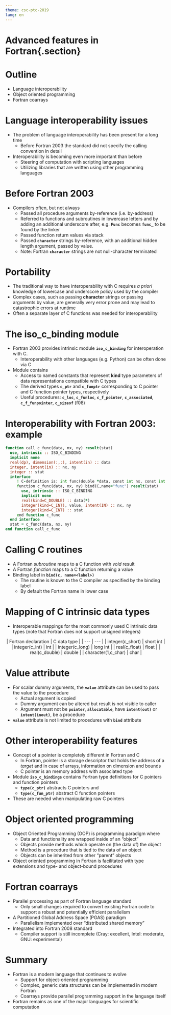 ```yaml
---
theme: csc-ptc-2019
lang: en
---
```


# Advanced features in Fortran{.section}

# Outline

- Language interoperability
- Object oriented programming
- Fortran coarrays

# Language interoperability issues

- The problem of language interoperability has been present for a long
  time
    - Before Fortran 2003 the standard did not specify the calling
      convention in detail
- Interoperability is becoming even more important than before
    - Steering of computation with scripting languages
    - Utilizing libraries that are written using other programming
      languages

# Before Fortran 2003

- Compilers often, but not always
    - Passed all procedure arguments by-reference (i.e. by-address)
    - Referred to functions and subroutines in lowercase letters and
      by adding an additional underscore after, e.g. **`Func`**
      becomes **`func_`** to be found by the linker
    - Passed function return values via stack
    - Passed **`character`** strings by-reference, with an additional
      hidden length argument, passed by value.
    - Note: Fortran **`character`** strings are not null-character
      terminated

# Portability

- The traditional way to have interoperability with C requires *a
  priori* knowledge of lowercase and underscore policy used by the
  compiler
- Complex cases, such as passing **character** strings or passing
  arguments by value, are generally very error prone and may lead to
  catastrophic errors at runtime
- Often a separate layer of C functions was needed for
  interoperability

# The iso_c_binding module

- Fortran 2003 provides intrinsic module **`iso_c_binding`** for
  interoperation with C.
    - Interoperability with other languages (e.g. Python) can be often
      done via C
- Module contains
    - Access to named constants that represent **kind** type
      parameters of data representations compatible with C types
    - The derived types **`c_ptr`** and **`c_funptr`** corresponding
      to C pointer and C function pointer types, respectively
    - Useful procedures: **`c_loc`**, **`c_funloc`**,
      **`c_f_pointer`**, **`c_associated`**, **`c_f_funpointer`**,
      **`c_sizeof`** (f08)

# Interoperability with Fortran 2003: example

``` fortran
function call_c_func(data, nx, ny) result(stat)
  use, intrinsic :: ISO_C_BINDING
  implicit none
  real(dp), dimension(:,:), intent(in) :: data
  integer, intent(in) :: nx, ny
  integer :: stat
  interface
     ! C-definition is: int func(double *data, const int nx, const int ny)
     function c_func(data, nx, ny) bind(C,name="func") result(stat)
       use, intrinsic :: ISO_C_BINDING
       implicit none
       real(kind=C_DOUBLE) :: data(*)
       integer(kind=C_INT), value, intent(IN) :: nx, ny
       integer(kind=C_INT) :: stat
     end function c_func
  end interface
  stat = c_func(data, nx, ny)
end function call_c_func
```

# Calling C routines

- A Fortran *subroutine* maps to a C function with *void* result
- A Fortran *function* maps to a C function returning a value
- Binding label in **`bind(c, name=<label>)`**
    - The routine is known to the C compiler as specified by the
      binding label
    - By default the Fortran name in lower case

# Mapping of C intrinsic data types

- Interoperable mappings for the most commonly used C intrinsic data
  types (note that Fortran does not support unsigned integers)

<center>
  | Fortran declaration | C data type |
  | ---                 | ---         |
  | integer(c_short)    | short int   |
  | integer(c_int)      | int         |
  | integer(c_long)     | long int    |
  | real(c_float)       | float       |
  | real(c_double)      | double      |
  | character(1,c_char) | char        |
</center>

# Value attribute

- For scalar dummy arguments, the **`value`** attribute can be used to
  pass the value to the procedure
     - Actual argument is copied
     - Dummy argument can be altered but result is not visible to
       caller
     - Argument must not be **`pointer`**, **`allocatable`**, have
       **`intent(out)`** or **`intent(inout)`**, be a procedure
- **`value`** attribute is not limited to procedures with **`bind`**
  attribute

# Other interoperability features

- Concept of a pointer is completely different in Fortran and C
    - In Fortran, pointer is a storage descriptor that holds the
      address of a *target* and in case of arrays, information on
      dimension and bounds
    - C pointer is an memory address with associated type
- Module **`iso_c_bindings`** contains Fortran type definitions for C
  pointers and function pointers
    - **`type(c_ptr)`** abstracts C pointers and
    - **`type(c_fun_ptr)`** abstract C function pointers
- These are needed when manipulating raw C pointers

# Object oriented programming

- Object Oriented Programming (OOP) is programming paradigm where
    - Data and functionality are wrapped inside of an “object”
    - Objects provide methods which operate on (the data of) the
      object
    - Method is a procedure that is tied to the data of an object
    - Objects can be inherited from other “parent” objects
- Object oriented programming in Fortran is facilitated with type
  extensions and type- and object-bound procedures

# Fortran coarrays

- Parallel processing as part of Fortran language standard
    - Only small changes required to convert existing Fortran code to
      support a robust and potentially efficient parallelism
- A Partitioned Global Address Space (PGAS) paradigm
    - Parallelism implemented over “distributed shared memory”
- Integrated into Fortran 2008 standard
    - Compiler support is still incomplete (Cray: excellent, Intel:
      moderate, GNU: experimental)

# Summary

- Fortran is a modern language that continues to evolve
    - Support for object-oriented programming
    - Complex, generic data structures can be implemented in modern
      Fortran
    - Coarrays provide parallel programming support in the language
      itself
- Fortran remains as one of the major languages for scientific
  computation

<!--  LocalWords:  Fortran interoperability Fortran coarrays priori
 -->
<!--  LocalWords:  runtime iso interoperation OOP PGAS
 -->
